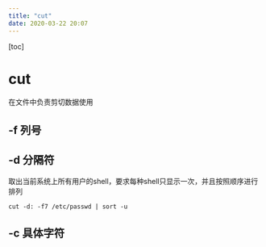 ```yaml
---
title: "cut"
date: 2020-03-22 20:07
---
```

[toc]



# cut

在文件中负责剪切数据使用



## -f 列号



## -d 分隔符

取出当前系统上所有用户的shell，要求每种shell只显示一次，并且按照顺序进行排列

```
cut -d: -f7 /etc/passwd | sort -u
```



## -c 具体字符




